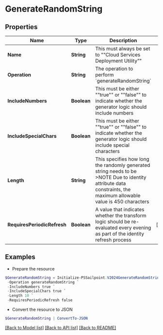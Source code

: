 # GenerateRandomString
## Properties

Name | Type | Description | Notes
------------ | ------------- | ------------- | -------------
**Name** | **String** | This must always be set to &quot;&quot;Cloud Services Deployment Utility&quot;&quot; | 
**Operation** | **String** | The operation to perform &#x60;generateRandomString&#x60; | 
**IncludeNumbers** | **Boolean** | This must be either &quot;&quot;true&quot;&quot; or &quot;&quot;false&quot;&quot; to indicate whether the generator logic should include numbers | 
**IncludeSpecialChars** | **Boolean** | This must be either &quot;&quot;true&quot;&quot; or &quot;&quot;false&quot;&quot; to indicate whether the generator logic should include special characters | 
**Length** | **String** | This specifies how long the randomly generated string needs to be   &gt;NOTE Due to identity attribute data constraints, the maximum allowable value is 450 characters  | 
**RequiresPeriodicRefresh** | **Boolean** | A value that indicates whether the transform logic should be re-evaluated every evening as part of the identity refresh process | [optional] 

## Examples

- Prepare the resource
```powershell
$GenerateRandomString = Initialize-PSSailpoint.V2024GenerateRandomString  -Name Cloud Services Deployment Utility `
 -Operation generateRandomString `
 -IncludeNumbers true `
 -IncludeSpecialChars true `
 -Length 10 `
 -RequiresPeriodicRefresh false
```

- Convert the resource to JSON
```powershell
$GenerateRandomString | ConvertTo-JSON
```

[[Back to Model list]](../README.md#documentation-for-models) [[Back to API list]](../README.md#documentation-for-api-endpoints) [[Back to README]](../README.md)

